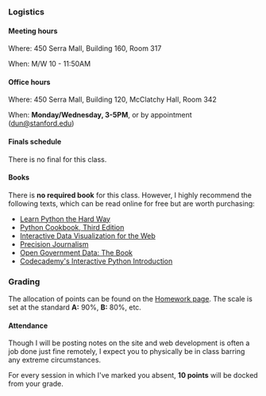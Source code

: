 

### Logistics

#### Meeting hours

Where: 450 Serra Mall, Building 160, Room 317

When: M/W 10 - 11:50AM


#### Office hours

Where: 450 Serra Mall, Building 120, McClatchy Hall, Room 342

When: __Monday/Wednesday, 3-5PM__, or by appointment (dun@stanford.edu)


#### Finals schedule

There is no final for this class.

#### Books

There is __no required book__ for this class. However, I highly recommend the following texts, which can be read online for free but are worth purchasing:

- [Learn Python the Hard Way](http://learnpythonthehardway.org/book/)
- [Python Cookbook, Third Edition](http://chimera.labs.oreilly.com/books/1230000000393/index.html)
- [Interactive Data Visualization for the Web](http://chimera.labs.oreilly.com/books/1230000000345/index.html)
- [Precision Journalism](http://www.unc.edu/~pmeyer/book/)
- [Open Government Data: The Book](https://opengovdata.io/) 
- [Codecademy's Interactive Python Introduction](http://www.codecademy.com/en/tracks/python)


### Grading

The allocation of points can be found on the [Homework page](/homework). The scale is set at the standard __A:__ 90%, __B:__ 80%, etc.

#### Attendance

Though I will be posting notes on the site and web development is often a job done just fine remotely, I expect you to physically be in class barring any extreme circumstances.

For every session in which I've marked you absent, __10 points__ will be docked from your grade.

